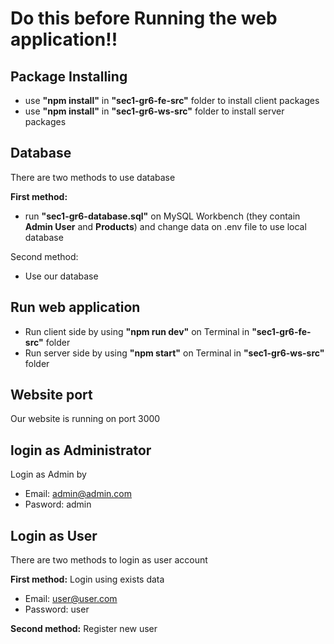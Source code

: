 # Do this before Running the web application!!

## Package Installing
- use **"npm install"** in **"sec1-gr6-fe-src"** folder to install client packages
- use **"npm install"** in **"sec1-gr6-ws-src"** folder to install server packages

## Database
There are two methods to use database

**First method:**
- run **"sec1-gr6-database.sql"** on MySQL Workbench (they contain **Admin User** and **Products**) and change data on .env file to use local database

Second method:
- Use our database

## Run web application
- Run client side by using **"npm run dev"** on Terminal in **"sec1-gr6-fe-src"** folder
- Run server side by using **"npm start"** on Terminal in **"sec1-gr6-ws-src"** folder

## Website port
Our website is running on port 3000

## login as Administrator
Login as Admin by 
- Email: admin@admin.com
- Pasword: admin

## Login as User
There are two methods to login as user account

**First method:** Login using exists data
- Email: user@user.com
- Password: user

**Second method:** Register new user